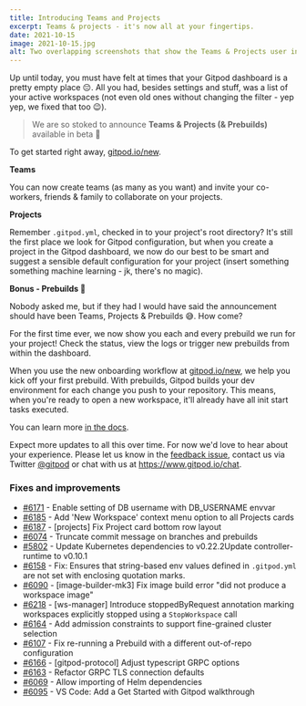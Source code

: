 ```yaml
---
title: Introducing Teams and Projects
excerpt: Teams & projects - it's now all at your fingertips.
date: 2021-10-15
image: 2021-10-15.jpg
alt: Two overlapping screenshots that show the Teams & Projects user interface
---
```


<script>
  import Contributors from "$lib/components/changelog/contributors.svelte";
</script>

Up until today, you must have felt at times that your Gitpod dashboard is a pretty empty place 😔. All you had, besides settings and stuff, was a list of your active workspaces (not even old ones without changing the filter - yep yep, we fixed that too 😉).

> We are so stoked to announce **Teams & Projects (& Prebuilds)** available in beta 🎉

To get started right away, [gitpod.io/new](https://gitpod.io/new).

**Teams**

You can now create teams (as many as you want) and invite your co-workers, friends & family to collaborate on your projects.

**Projects**

Remember `.gitpod.yml`, checked in to your project's root directory? It's still the first place we look for Gitpod configuration, but when you create a project in the Gitpod dashboard, we now do our best to be smart and suggest a sensible default configuration for your project (insert something something machine learning - jk, there's no magic).

**Bonus - Prebuilds 🤩**

Nobody asked me, but if they had I would have said the announcement should have been Teams, Projects & Prebuilds 😅. How come?

For the first time ever, we now show you each and every prebuild we run for your project! Check the status, view the logs or trigger new prebuilds from within the dashboard.

When you use the new onboarding workflow at [gitpod.io/new](https://gitpod.io/new), we help you kick off your first prebuild. With prebuilds, Gitpod builds your dev environment for each change you push to your repository. This means, when you're ready to open a new workspace, it'll already have all init start tasks executed.

You can learn more [in the docs](/docs/teams-and-projects).

Expect more updates to all this over time. For now we'd love to hear about your experience. Please let us know in the [feedback issue](https://github.com/gitpod-io/gitpod/issues/5095), contact us via Twitter [@gitpod](https://twitter.com/gitpod) or chat with us at https://www.gitpod.io/chat.

<p><Contributors usernames="AlexTugarev,gtsiolis,jankeromnes,svenefftinge" /></p>

### Fixes and improvements

- [#6171](https://github.com/gitpod-io/gitpod/pull/6171) - Enable setting of DB username with DB_USERNAME envvar <Contributors usernames="AlexTugarev,JanKoehnlein,MrSimonEmms" />
- [#6185](https://github.com/gitpod-io/gitpod/pull/6185) - Add 'New Workspace' context menu option to all Projects cards <Contributors usernames="gtsiolis,jankeromnes" />
- [#6187](https://github.com/gitpod-io/gitpod/pull/6187) - [projects] Fix Project card bottom row layout <Contributors usernames="gtsiolis,jankeromnes" />
- [#6074](https://github.com/gitpod-io/gitpod/pull/6074) - Truncate commit message on branches and prebuilds <Contributors usernames="geropl,gtsiolis" />
- [#5802](https://github.com/gitpod-io/gitpod/pull/5802) - Update Kubernetes dependencies to v0.22.2Update controller-runtime to v0.10.1 <Contributors usernames="akosyakov,aledbf,csweichel,geropl,jankeromnes" />
- [#6158](https://github.com/gitpod-io/gitpod/pull/6158) - Fix: Ensures that string-based env values defined in `.gitpod.yml` are not set with enclosing quotation marks. <Contributors usernames="akosyakov,iQQBot,loujaybee" />
- [#6090](https://github.com/gitpod-io/gitpod/pull/6090) - [image-builder-mk3] Fix image build error "did not produce a workspace image" <Contributors usernames="aledbf,csweichel" />
- [#6218](https://github.com/gitpod-io/gitpod/pull/6218) - [ws-manager] Introduce stoppedByRequest annotation marking workspaces explicitly stopped using a `StopWorkspace` call <Contributors usernames="aledbf,csweichel" />
- [#6164](https://github.com/gitpod-io/gitpod/pull/6164) - Add admission constraints to support fine-grained cluster selection <Contributors usernames="aledbf,csweichel,geropl,meysholdt,princerachit" />
- [#6107](https://github.com/gitpod-io/gitpod/pull/6107) - Fix re-running a Prebuild with a different out-of-repo configuration <Contributors usernames="AlexTugarev,jankeromnes" />
- [#6166](https://github.com/gitpod-io/gitpod/pull/6166) - [gitpod-protocol] Adjust typescript GRPC options <Contributors usernames="JanKoehnlein,aledbf,csweichel,geropl,laushinka" />
- [#6163](https://github.com/gitpod-io/gitpod/pull/6163) - Refactor GRPC TLS connection defaults <Contributors usernames="aledbf,csweichel" />
- [#6069](https://github.com/gitpod-io/gitpod/pull/6069) - Allow importing of Helm dependencies <Contributors usernames="MrSimonEmms,aledbf,corneliusludmann,csweichel,geropl" />
- [#6095](https://github.com/gitpod-io/gitpod/pull/6095) - VS Code: Add a Get Started with Gitpod walkthrough <Contributors usernames="akosyakov,corneliusludmann,loujaybee,mikenikles" />
